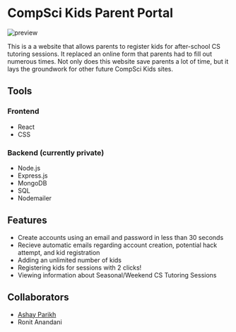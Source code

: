 # CompSci Kids Parent Portal

![preview](https://ashayp.com/images/projects/cskparents.PNG)

This is a a website that allows parents to register kids for after-school CS tutoring sessions. It replaced an online form that parents had to fill out numerous times. Not only does this website save parents a lot of time, but it lays the groundwork for other future CompSci Kids sites.

## Tools

### Frontend

- React
- CSS

### Backend (currently private)

- Node.js
- Express.js
- MongoDB
- SQL
- Nodemailer

## Features

- Create accounts using an email and password in less than 30 seconds
- Recieve automatic emails regarding account creation, potential hack attempt, and kid registration
- Adding an unlimited number of kids
- Registering kids for sessions with 2 clicks!
- Viewing information about Seasonal/Weekend CS Tutoring Sessions

## Collaborators

* [Ashay Parikh](https://ashayp.com/)
* Ronit Anandani
